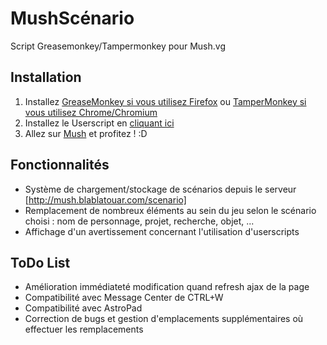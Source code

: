 MushScénario
=========

Script Greasemonkey/Tampermonkey pour Mush.vg

Installation
---------
1. Installez [GreaseMonkey si vous utilisez Firefox](https://addons.mozilla.org/fr/firefox/addon/greasemonkey) ou [TamperMonkey si vous utilisez Chrome/Chromium](https://chrome.google.com/webstore/detail/tampermonkey/dhdgffkkebhmkfjojejmpbldmpobfkfo?hl=fr)
2. Installez le Userscript en [cliquant ici](https://raw.github.com/Machi3000/MushScenario/master/mushscenario.user.js)
3. Allez sur [Mush](http://mush.vg) et profitez ! :D



Fonctionnalités
---------
- Système de chargement/stockage de scénarios depuis le serveur [http://mush.blablatouar.com/scenario]
- Remplacement de nombreux éléments au sein du jeu selon le scénario choisi : nom de personnage, projet, recherche, objet, ...
- Affichage d'un avertissement concernant l'utilisation d'userscripts

ToDo List
---------
- Amélioration immédiateté modification quand refresh ajax de la page
- Compatibilité avec Message Center de CTRL+W
- Compatibilité avec AstroPad
- Correction de bugs et gestion d'emplacements supplémentaires où effectuer les remplacements
